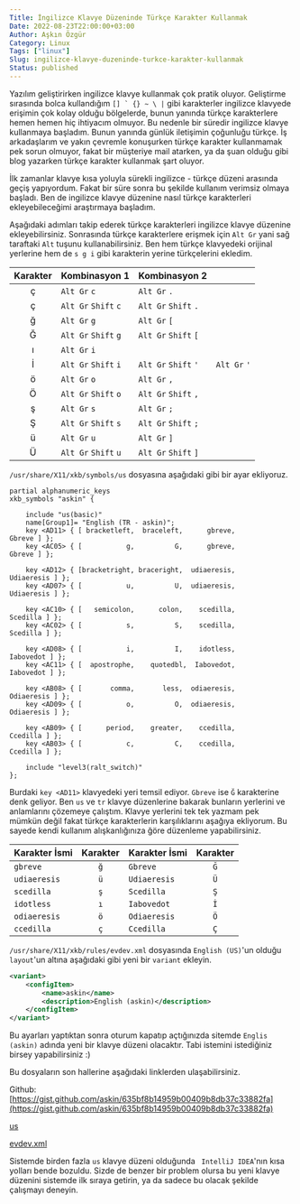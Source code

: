 ```yaml
---
Title: İngilizce Klavye Düzeninde Türkçe Karakter Kullanmak
Date: 2022-08-23T22:00:00+03:00
Author: Aşkın Özgür
Category: Linux
Tags: ["linux"]
Slug: ingilizce-klavye-duzeninde-turkce-karakter-kullanmak
Status: published
---
```


Yazılım geliştirirken ingilizce klavye kullanmak çok pratik oluyor. Geliştirme sırasında bolca kullandığım ```[] ` {} ~ \ |``` gibi karakterler ingilizce klavyede erişimin çok kolay olduğu bölgelerde, bunun yanında türkçe karakterlere hemen hemen hiç ihtiyacım olmuyor. Bu nedenle bir süredir ingilizce klavye kullanmaya başladım. Bunun yanında günlük iletişimin çoğunluğu türkçe. İş arkadaşlarım ve yakın çevremle konuşurken türkçe karakter kullanmamak pek sorun olmuyor, fakat bir müşteriye mail atarken, ya da şuan olduğu gibi blog yazarken türkçe karakter kullanmak şart oluyor. 

<!--more-->

İlk zamanlar klavye kısa yoluyla sürekli ingilizce - türkçe düzeni arasında geçiş yapıyordum. Fakat bir süre sonra bu şekilde kullanım verimsiz olmaya başladı. Ben de ingilizce klavye düzenine nasıl türkçe karakterleri ekleyebileceğimi araştırmaya başladım. 

Aşağıdaki adımları takip ederek türkçe karakterleri ingilizce klavye düzenine ekleyebilirsiniz. Sonrasında türkçe karakterlere erişmek için `Alt Gr` yani sağ taraftaki `Alt` tuşunu kullanabilirsiniz. Ben hem türkçe klavyedeki orijinal yerlerine hem de `s g i` gibi karakterin yerine türkçelerini ekledim.

| Karakter | Kombinasyon 1        | Kombinasyon 2        |              |
|:--------:|----------------------|----------------------|--------------|
| ç        | `Alt Gr` `c`         | `Alt Gr` `.`         |              |
| ç        | `Alt Gr` `Shift` `c` | `Alt Gr` `Shift` `.` |              |
| ğ        | `Alt Gr` `g`         | `Alt Gr` `[`         |              |
| Ğ        | `Alt Gr` `Shift` `g` | `Alt Gr` `Shift` `[` |              |
| ı        | `Alt Gr` `i`         |                      |              |
| İ        | `Alt Gr` `Shift` `i` | `Alt Gr` `Shift` `'` | `Alt Gr` `'` |
| ö        | `Alt Gr` `o`         | `Alt Gr` `,`         |              |
| Ö        | `Alt Gr` `Shift` `o` | `Alt Gr` `Shift` `,` |              |
| ş        | `Alt Gr` `s`         | `Alt Gr` `;`         |              |
| Ş        | `Alt Gr` `Shift` `s` | `Alt Gr` `Shift` `;` |              |
| ü        | `Alt Gr` `u`         | `Alt Gr` `]`         |              |
| Ü        | `Alt Gr` `Shift` `u` | `Alt Gr` `Shift` `]` |              |


`/usr/share/X11/xkb/symbols/us` dosyasına aşağıdaki gibi bir ayar ekliyoruz.

```
partial alphanumeric_keys
xkb_symbols "askin" {

    include "us(basic)"
    name[Group1]= "English (TR - askin)";
    key <AD11> { [ bracketleft,  braceleft,      gbreve,           Gbreve ] };
    key <AC05> { [           g,          G,      gbreve,           Gbreve ] };

    key <AD12> { [bracketright, braceright,  udiaeresis,       Udiaeresis ] };
    key <AD07> { [           u,          U,  udiaeresis,       Udiaeresis ] };

    key <AC10> { [   semicolon,      colon,    scedilla,         Scedilla ] };
    key <AC02> { [           s,          S,    scedilla,         Scedilla ] };

    key <AD08> { [           i,          I,    idotless,        Iabovedot ] };
    key <AC11> { [  apostrophe,    quotedbl,  Iabovedot,        Iabovedot ] };

    key <AB08> { [       comma,       less,  odiaeresis,       Odiaeresis ] };
    key <AD09> { [           o,          O,  odiaeresis,       Odiaeresis ] };

    key <AB09> { [      period,    greater,    ccedilla,         Ccedilla ] };
    key <AB03> { [           c,          C,    ccedilla,         Ccedilla ] };

    include "level3(ralt_switch)"
};
```

Burdaki `key <AD11>` klavyedeki yeri temsil ediyor. `Gbreve` ise `Ğ` karakterine denk geliyor. Ben `us` ve `tr` klavye düzenlerine bakarak bunların yerlerini ve anlamlarını çözemeye çalıştım. Klavye yerlerini tek tek yazmam pek mümkün değil fakat türkçe karakterlerin karşılıklarını aşağıya ekliyorum. Bu sayede kendi kullanım alışkanlığınıza ğöre düzenleme yapabilirsiniz.

| Karakter İsmi | Karakter | Karakter İsmi | Karakter |
|---------------|:--------:|---------------|:--------:|
| `gbreve`      | `ğ`      | `Gbreve`      | `Ğ`      |
| `udiaeresis`  | `ü`      | `Udiaeresis`  | `Ü`      |
| `scedilla`    | `ş`      | `Scedilla`    | `Ş`      |
| `idotless`    | `ı`      | `Iabovedot`   | `İ`      |
| `odiaeresis`  | `ö`      | `Odiaeresis`  | `Ö`      |
| `ccedilla`    | `ç`      | `Ccedilla`    | `Ç`      |


`/usr/share/X11/xkb/rules/evdev.xml` dosyasında `English (US)`'un olduğu `layout`'un altına aşağıdaki gibi yeni bir `variant` ekleyin.

```xml
<variant>
    <configItem>
        <name>askin</name>
        <description>English (askin)</description>
    </configItem>
</variant>
```

Bu ayarları yaptıktan sonra oturum kapatıp açtığınızda sitemde `Englis (askin)` adında yeni bir klavye düzeni olacaktır. Tabi istemini istediğiniz birsey yapabilirsiniz :)

Bu dosyaların son hallerine aşağıdaki linklerden ulaşabilirsiniz.

Github: [https://gist.github.com/askin/635bf8b14959b00409b8db37c33882fa](https://gist.github.com/askin/635bf8b14959b00409b8db37c33882fa)

[us](/keyboard-layout/us)

[evdev.xml](/keyboard-layout/evdev.xml)

Sistemde birden fazla `us` klavye düzeni olduğunda ` IntelliJ IDEA`'nın kısa yolları bende bozuldu. Sizde de benzer bir problem olursa bu yeni klavye düzenini sistemde ilk sıraya getirin, ya da sadece bu olacak şekilde çalışmayı deneyin.
